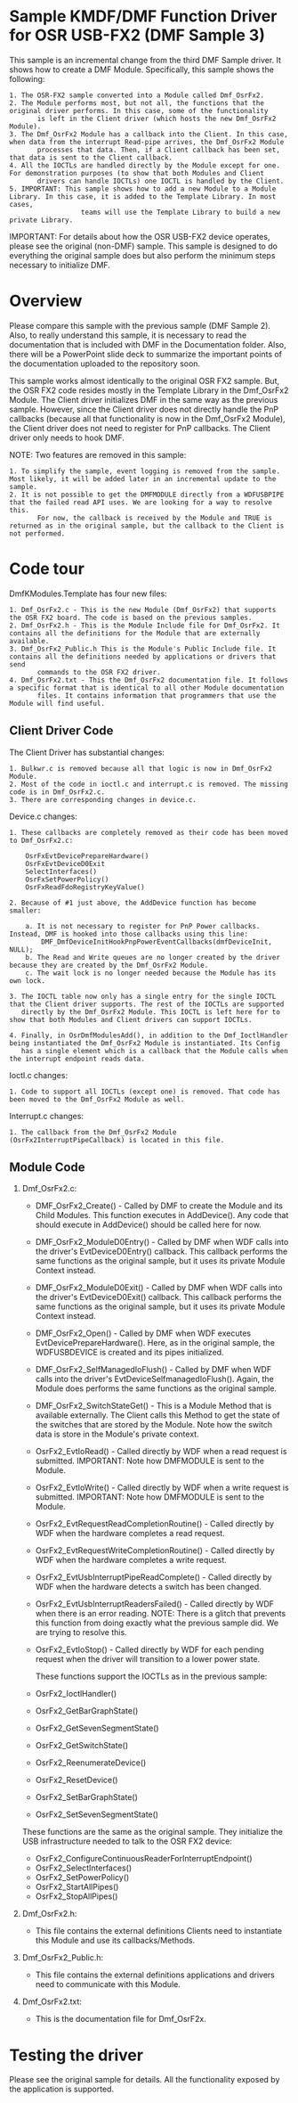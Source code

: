 <!---
    name: Sample KMDF/DMF Function Driver for OSR USB-FX2 (DMF Sample 3)
    platform: KMDF/DMF
    language: cpp
    category: USB
    description: Demonstrates how to create a DMF Module.
    samplefwlink: http://go.microsoft.com/fwlink/p/?LinkId=620313
--->

Sample KMDF/DMF Function Driver for OSR USB-FX2 (DMF Sample 3)
==============================================================

This sample is an incremental change from the third DMF Sample driver. It shows how to create a DMF Module. Specifically, this sample shows the
following:

	1. The OSR-FX2 sample converted into a Module called Dmf_OsrFx2.
	2. The Module performs most, but not all, the functions that the original driver performs. In this case, some of the functionality
           is left in the Client driver (which hosts the new Dmf_OsrFx2 Module).
	3. The Dmf_OsrFx2 Module has a callback into the Client. In this case, when data from the interrupt Read-pipe arrives, the Dmf_OsrFx2 Module 
           processes that data. Then, if a Client callback has been set, that data is sent to the Client callback.
	4. All the IOCTLs are handled directly by the Module except for one. For demonstration purposes (to show that both Modules and Client
           drivers can handle IOCTLs) one IOCTL is handled by the Client.
	5. IMPORTANT: This sample shows how to add a new Module to a Module Library. In this case, it is added to the Template Library. In most cases,
                      teams will use the Template Library to build a new private Library.

IMPORTANT: For details about how the OSR USB-FX2 device operates, please see the original (non-DMF) sample. This sample is designed to do everything
           the original sample does but also perform the minimum steps necessary to initialize DMF.

Overview
========

Please compare this sample with the previous sample (DMF Sample 2). Also, to really understand this sample, it is necessary to read the documentation
that is included with DMF in the Documentation folder. Also, there will be a PowerPoint slide deck to summarize the important points of the documentation
uploaded to the repository soon.

This sample works almost identically to the original OSR FX2 sample. But, the OSR FX2 code resides mostly in the Template Library in the Dmf_OsrFx2
Module. The Client driver initializes DMF in the same way as the previous sample. However, since the Client driver does not directly handle
the PnP callbacks (because all that functionality is now in the Dmf_OsrFx2 Module), the Client driver does not need to register for PnP callbacks. 
The Client driver only needs to hook DMF.

NOTE: Two features are removed in this sample:

	1. To simplify the sample, event logging is removed from the sample. Most likely, it will be added later in an incremental update to the sample.
	2. It is not possible to get the DMFMODULE directly from a WDFUSBPIPE that the failed read API uses. We are looking for a way to resolve this. 
           For now, the callback is received by the Module and TRUE is returned as in the original sample, but the callback to the Client is not performed.

Code tour
=========

DmfKModules.Template has four new files:

	1. Dmf_OsrFx2.c - This is the new Module (Dmf_OsrFx2) that supports the OSR FX2 board. The code is based on the previous samples.
	2. Dmf_OsrFx2.h - This is the Module Include file for Dmf_OsrFx2. It contains all the definitions for the Module that are externally available.
	3. Dmf_OsrFx2_Public.h This is the Module's Public Include file. It contains all the definitions needed by applications or drivers that send
           commands to the OSR FX2 driver.
	4. Dmf_OsrFx2.txt - This the Dmf_OsrFx2 documentation file. It follows a specific format that is identical to all other Module documentation 
           files. It contains information that programmers that use the Module will find useful.

Client Driver Code
------------------

The Client Driver has substantial changes:

	1. Bulkwr.c is removed because all that logic is now in Dmf_OsrFx2 Module.
	2. Most of the code in ioctl.c and interrupt.c is removed. The missing code is in Dmf_OsrFx2.c.
	3. There are corresponding changes in device.c.

Device.c changes:

	1. These callbacks are completely removed as their code has been moved to Dmf_OsrFx2.c:

		OsrFxEvtDevicePrepareHardware()
		OsrFxEvtDeviceD0Exit
		SelectInterfaces()
		OsrFxSetPowerPolicy()
		OsrFxReadFdoRegistryKeyValue()

	2. Because of #1 just above, the AddDevice function has become smaller:

		a. It is not necessary to register for PnP Power callbacks. Instead, DMF is hooked into those callbacks using this line:
			DMF_DmfDeviceInitHookPnpPowerEventCallbacks(dmfDeviceInit, NULL);
		b. The Read and Write queues are no longer created by the driver because they are created by the Dmf_OsrFx2 Module.
		c. The wait lock is no longer needed because the Module has its own lock.

	3. The IOCTL table now only has a single entry for the single IOCTL that the Client driver supports. The rest of the IOCTLs are supported
	   directly by the Dmf_OsrFx2 Module. This IOCTL is left here for to show that both Modules and Client drivers can support IOCTLs.

	4. Finally, in OsrDmfModulesAdd(), in addition to the Dmf_IoctlHandler being instantiated the Dmf_OsrFx2 Module is instantiated. Its Config
	   has a single element which is a callback that the Module calls when the interrupt endpoint reads data.

Ioctl.c changes:

	1. Code to support all IOCTLs (except one) is removed. That code has been moved to the Dmf_OsrFx2 Module as well.

Interrupt.c changes:

	1. The callback from the Dmf_OsrFx2 Module (OsrFx2InterruptPipeCallback) is located in this file.

Module Code
-----------

1. Dmf_OsrFx2.c:

	* DMF_OsrFx2_Create() - Called by DMF to create the Module and its Child Modules. This function executes in AddDevice(). Any code that should execute 
in AddDevice() should be called here for now. 
	* DMF_OsrFx2_ModuleD0Entry() - Called by DMF when WDF calls into the driver's EvtDeviceD0Entry() callback. This callback performs the same functions 
as the original sample, but it uses its private Module Context instead. 
	* DMF_OsrFx2_ModuleD0Exit() - Called by DMF when WDF calls into the driver's EvtDeviceD0Exit() callback. This callback performs the same functions 
as the original sample, but it uses its private Module Context instead. 
	* DMF_OsrFx2_Open() - Called by DMF when WDF executes EvtDevicePrepareHardware(). Here, as in the original sample, the WDFUSBDEVICE is created and 
its pipes initialized.
	* DMF_OsrFx2_SelfManagedIoFlush() - Called by DMF when WDF calls into the driver's EvtDeviceSelfmanagedIoFlush(). Again, the Module does performs the 
same functions as the original sample.
	* DMF_OsrFx2_SwitchStateGet() - This is a Module Method that is available externally. The Client calls this Method to get the state of the switches
that are stored by the Module. Note how the switch data is store in the Module's private context.
	* OsrFx2_EvtIoRead() - Called directly by WDF when a read request is submitted. IMPORTANT: Note how DMFMODULE is sent to the Module.
	* OsrFx2_EvtIoWrite() - Called directly by WDF when a write request is submitted. IMPORTANT: Note how DMFMODULE is sent to the Module.
	* OsrFx2_EvtRequestReadCompletionRoutine() - Called directly by WDF when the hardware completes a read request.
	* OsrFx2_EvtRequestWriteCompletionRoutine() - Called directly by WDF when the hardware completes a write request.
	* OsrFx2_EvtUsbInterruptPipeReadComplete() - Called directly by WDF when the hardware detects a switch has been changed.
	* OsrFx2_EvtUsbInterruptReadersFailed() - Called directly by WDF when there is an error reading. NOTE: There is a glitch that prevents this 
function from doing exactly what the previous sample did. We are trying to resolve this.
	* OsrFx2_EvtIoStop() - Called directly by WDF for each pending request when the driver will transition to a lower power state.

        These functions support the IOCTLs as in the previous sample:
	
	* OsrFx2_IoctlHandler()
	* OsrFx2_GetBarGraphState()
	* OsrFx2_GetSevenSegmentState()
	* OsrFx2_GetSwitchState()
	* OsrFx2_ReenumerateDevice()
	* OsrFx2_ResetDevice()
	* OsrFx2_SetBarGraphState()
	* OsrFx2_SetSevenSegmentState()

	These functions are the same as the original sample. They initialize the USB infrastructure needed to talk to the OSR FX2 device:

	* OsrFx2_ConfigureContinuousReaderForInterruptEndpoint()
	* OsrFx2_SelectInterfaces()
	* OsrFx2_SetPowerPolicy()
	* OsrFx2_StartAllPipes()
	* OsrFx2_StopAllPipes()

2. Dmf_OsrFx2.h:

	* This file contains the external definitions Clients need to instantiate this Module and use its callbacks/Methods.

3. Dmf_OsrFx2_Public.h:

	* This file contains the external definitions applications and drivers need to communicate with this Module.

4. Dmf_OsrFx2.txt:

	* This is the documentation file for Dmf_OsrF2x.

Testing the driver
==================

Please see the original sample for details. All the functionality exposed by the application is supported.


